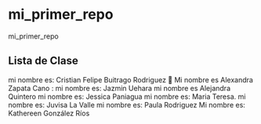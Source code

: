# mi_primer_repo

mi_primer_repo

## Lista de Clase

mi nombre es: Cristian Felipe Buitrago Rodriguez 🤔
Mi nombre es Alexandra Zapata Cano :
mi nombre es: Jazmin Uehara
mi nombre es Alejandra Quintero 
mi nombre es: Jessica Paniagua 
mi nombre es: Maria Teresa.
mi nombre es: Juvisa La Valle
mi nombre es: Paula Rodriguez
Mi nombre es: Kathereen González Ríos
